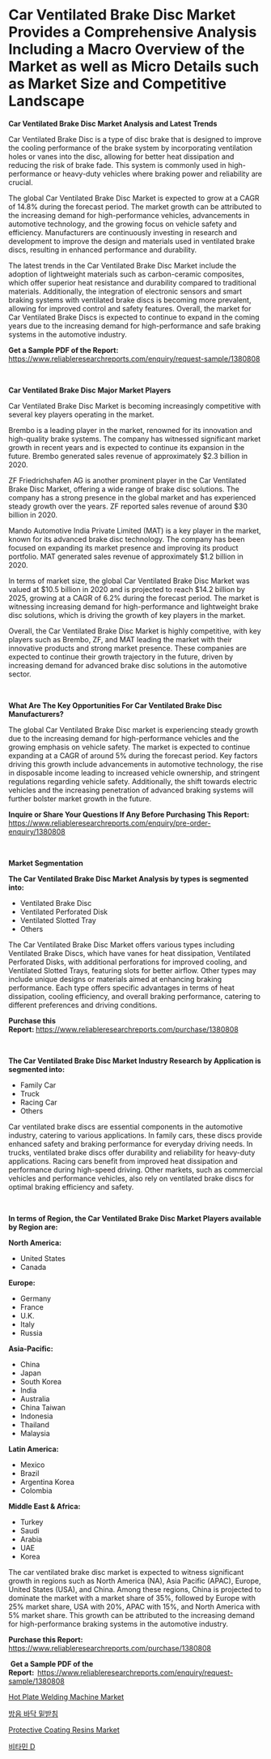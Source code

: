 <p><h1>Car Ventilated Brake Disc Market Provides a Comprehensive Analysis Including a Macro Overview of the Market as well as Micro Details such as Market Size and Competitive Landscape</h1></p><p><strong>Car Ventilated Brake Disc Market Analysis and Latest Trends</strong></p>
<p><p>Car Ventilated Brake Disc is a type of disc brake that is designed to improve the cooling performance of the brake system by incorporating ventilation holes or vanes into the disc, allowing for better heat dissipation and reducing the risk of brake fade. This system is commonly used in high-performance or heavy-duty vehicles where braking power and reliability are crucial.</p><p>The global Car Ventilated Brake Disc Market is expected to grow at a CAGR of 14.8% during the forecast period. The market growth can be attributed to the increasing demand for high-performance vehicles, advancements in automotive technology, and the growing focus on vehicle safety and efficiency. Manufacturers are continuously investing in research and development to improve the design and materials used in ventilated brake discs, resulting in enhanced performance and durability.</p><p>The latest trends in the Car Ventilated Brake Disc Market include the adoption of lightweight materials such as carbon-ceramic composites, which offer superior heat resistance and durability compared to traditional materials. Additionally, the integration of electronic sensors and smart braking systems with ventilated brake discs is becoming more prevalent, allowing for improved control and safety features. Overall, the market for Car Ventilated Brake Discs is expected to continue to expand in the coming years due to the increasing demand for high-performance and safe braking systems in the automotive industry.</p></p>
<p><strong>Get a Sample PDF of the Report:&nbsp;</strong> <a href="https://www.reliableresearchreports.com/enquiry/request-sample/1380808">https://www.reliableresearchreports.com/enquiry/request-sample/1380808</a></p>
<p>&nbsp;</p>
<p><strong>Car Ventilated Brake Disc Major Market Players</strong></p>
<p><p>Car Ventilated Brake Disc Market is becoming increasingly competitive with several key players operating in the market. </p><p>Brembo is a leading player in the market, renowned for its innovation and high-quality brake systems. The company has witnessed significant market growth in recent years and is expected to continue its expansion in the future. Brembo generated sales revenue of approximately $2.3 billion in 2020.</p><p>ZF Friedrichshafen AG is another prominent player in the Car Ventilated Brake Disc Market, offering a wide range of brake disc solutions. The company has a strong presence in the global market and has experienced steady growth over the years. ZF reported sales revenue of around $30 billion in 2020.</p><p>Mando Automotive India Private Limited (MAT) is a key player in the market, known for its advanced brake disc technology. The company has been focused on expanding its market presence and improving its product portfolio. MAT generated sales revenue of approximately $1.2 billion in 2020.</p><p>In terms of market size, the global Car Ventilated Brake Disc Market was valued at $10.5 billion in 2020 and is projected to reach $14.2 billion by 2025, growing at a CAGR of 6.2% during the forecast period. The market is witnessing increasing demand for high-performance and lightweight brake disc solutions, which is driving the growth of key players in the market.</p><p>Overall, the Car Ventilated Brake Disc Market is highly competitive, with key players such as Brembo, ZF, and MAT leading the market with their innovative products and strong market presence. These companies are expected to continue their growth trajectory in the future, driven by increasing demand for advanced brake disc solutions in the automotive sector.</p></p>
<p>&nbsp;</p>
<p><strong>What Are The Key Opportunities For Car Ventilated Brake Disc Manufacturers?</strong></p>
<p><p>The global Car Ventilated Brake Disc market is experiencing steady growth due to the increasing demand for high-performance vehicles and the growing emphasis on vehicle safety. The market is expected to continue expanding at a CAGR of around 5% during the forecast period. Key factors driving this growth include advancements in automotive technology, the rise in disposable income leading to increased vehicle ownership, and stringent regulations regarding vehicle safety. Additionally, the shift towards electric vehicles and the increasing penetration of advanced braking systems will further bolster market growth in the future.</p></p>
<p><strong>Inquire or Share Your Questions If Any Before Purchasing This Report:</strong> <a href="https://www.reliableresearchreports.com/enquiry/pre-order-enquiry/1380808">https://www.reliableresearchreports.com/enquiry/pre-order-enquiry/1380808</a></p>
<p>&nbsp;</p>
<p><strong>Market Segmentation</strong></p>
<p><strong>The Car Ventilated Brake Disc Market Analysis by types is segmented into:</strong></p>
<p><ul><li>Ventilated Brake Disc</li><li>Ventilated Perforated Disk</li><li>Ventilated Slotted Tray</li><li>Others</li></ul></p>
<p><p>The Car Ventilated Brake Disc Market offers various types including Ventilated Brake Discs, which have vanes for heat dissipation, Ventilated Perforated Disks, with additional perforations for improved cooling, and Ventilated Slotted Trays, featuring slots for better airflow. Other types may include unique designs or materials aimed at enhancing braking performance. Each type offers specific advantages in terms of heat dissipation, cooling efficiency, and overall braking performance, catering to different preferences and driving conditions.</p></p>
<p><strong>Purchase this Report:&nbsp;</strong><a href="https://www.reliableresearchreports.com/purchase/1380808">https://www.reliableresearchreports.com/purchase/1380808</a></p>
<p>&nbsp;</p>
<p><strong>The Car Ventilated Brake Disc Market Industry Research by Application is segmented into:</strong></p>
<p><ul><li>Family Car</li><li>Truck</li><li>Racing Car</li><li>Others</li></ul></p>
<p><p>Car ventilated brake discs are essential components in the automotive industry, catering to various applications. In family cars, these discs provide enhanced safety and braking performance for everyday driving needs. In trucks, ventilated brake discs offer durability and reliability for heavy-duty applications. Racing cars benefit from improved heat dissipation and performance during high-speed driving. Other markets, such as commercial vehicles and performance vehicles, also rely on ventilated brake discs for optimal braking efficiency and safety.</p></p>
<p>&nbsp;</p>
<p><strong>In terms of Region, the Car Ventilated Brake Disc Market Players available by Region are:</strong></p>
<p>
    <p> <strong> North America: </strong>
        <ul>
            <li>United States</li>
            <li>Canada</li>
        </ul>
        </p> 
    <p> <strong> Europe: </strong>
        <ul>
            <li>Germany</li>
            <li>France</li>
            <li>U.K.</li>
            <li>Italy</li>
            <li>Russia</li>
        </ul>
        </p> 
    <p> <strong> Asia-Pacific: </strong>
        <ul>
            <li>China</li>
            <li>Japan</li>
            <li>South Korea</li>
            <li>India</li>
            <li>Australia</li>
            <li>China Taiwan</li>
            <li>Indonesia</li>
            <li>Thailand</li>
            <li>Malaysia</li>
        </ul>
        </p> 
    <p> <strong> Latin America: </strong>
        <ul>
            <li>Mexico</li>
            <li>Brazil</li>
            <li>Argentina Korea</li>
            <li>Colombia</li>
        </ul>
        </p> 
    <p> <strong> Middle East & Africa: </strong>
        <ul>
            <li>Turkey</li>
            <li>Saudi</li>
            <li>Arabia</li>
            <li>UAE</li>
            <li>Korea</li>
        </ul>
    </p>
    </p>
<p><p>The car ventilated brake disc market is expected to witness significant growth in regions such as North America (NA), Asia Pacific (APAC), Europe, United States (USA), and China. Among these regions, China is projected to dominate the market with a market share of 35%, followed by Europe with 25% market share, USA with 20%, APAC with 15%, and North America with 5% market share. This growth can be attributed to the increasing demand for high-performance braking systems in the automotive industry.</p></p>
<p><strong>Purchase this Report: </strong><a href="https://www.reliableresearchreports.com/purchase/1380808">https://www.reliableresearchreports.com/purchase/1380808</a></p>
<p>&nbsp;<strong>Get a Sample PDF of the Report:&nbsp;&nbsp;</strong><a href="https://www.reliableresearchreports.com/enquiry/request-sample/1380808">https://www.reliableresearchreports.com/enquiry/request-sample/1380808</a></p>
<p><strong></strong></p>
<p><p><a href="https://gentle-editor-9db.notion.site/Hot-Plate-Welding-Machine-Market-Size-and-Examines-its-Market-Scope-with-a-Primary-Focus-on-Growth-3759940d9db8414e85ba550dfbdd7193">Hot Plate Welding Machine Market</a></p><p><a href="https://medium.com/@yohan.grilli/%EC%82%AC%EC%9A%B4%EB%93%9C%ED%94%84%EB%A3%A8%ED%94%84-%EB%B0%94%EB%8B%A5-%EC%96%B8%EB%8D%94%EB%A0%88%EC%9D%B4-%EC%8B%9C%EC%9E%A5-%EA%B7%9C%EB%AA%A8-cagr-%EB%8F%99%ED%96%A5-2024-2030-364ae879d41b">방음 바닥 밑받침</a></p><p><a href="https://view.publitas.com/reportprime-1/protective-coating-resins-market-research-report-provides-thorough-industry-overview-which-offers-an-in-depth-analysis-of-product-trends-and-new-market-divisions/">Protective Coating Resins Market</a></p><p><a href="https://medium.com/@yohan.grilli/%EB%B9%84%ED%83%80%EB%AF%BC-d-%EC%8B%9C%EC%9E%A5-%EB%8F%99%ED%96%A5-%EB%B0%8F-%EC%8B%9C%EC%9E%A5-%EB%B6%84%EC%84%9D%EC%9D%B4-2024%EB%85%84%EB%B6%80%ED%84%B0-2031%EB%85%84%EA%B9%8C%EC%A7%80-%EC%98%88%EC%B8%A1%EB%90%A9%EB%8B%88%EB%8B%A4-300196ba92e4">비타민 D</a></p></p>